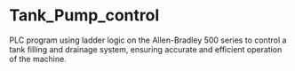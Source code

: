 # Tank_Pump_control
PLC program using ladder logic on the Allen-Bradley 500 series to control a tank filling and drainage system, ensuring accurate and efficient operation of the machine. 
